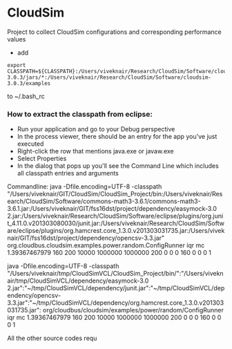 # CloudSim
Project to collect CloudSim configurations and corresponding performance values

- add 
```
export CLASSPATH=${CLASSPATH}:/Users/viveknair/Research/CloudSim/Software/cloudsim-3.0.3/jars/*:/Users/viveknair/Research/CloudSim/Software/cloudsim-3.0.3/examples
```
to ~/.bash_rc

### How to extract the classpath from eclipse: 
- Run your application and go to your Debug perspective
- In the process viewer, there should be an entry for the app you've just executed
- Right-click the row that mentions java.exe or javaw.exe
- Select Properties
- In the dialog that pops up you'll see the Command Line which includes all classpath entries and arguments

Commandline:
java -Dfile.encoding=UTF-8 -classpath "/Users/viveknair/GIT/CloudSim/CloudSim_Project/bin:/Users/viveknair/Research/CloudSim/Software/commons-math3-3.6.1/commons-math3-3.6.1.jar:/Users/viveknair/GIT/fss16dst/project/dependency/easymock-3.0 2.jar:/Users/viveknair/Research/CloudSim/Software/eclipse/plugins/org.junit_4.11.0.v201303080030/junit.jar:/Users/viveknair/Research/CloudSim/Software/eclipse/plugins/org.hamcrest.core_1.3.0.v201303031735.jar:/Users/viveknair/GIT/fss16dst/project/dependency/opencsv-3.3.jar" org.cloudbus.cloudsim.examples.power.random.ConfigRunner iqr mc 1.39367467979 160 200 10000 1000000 1000000 200 0 0 0 160 0 0 0 1

java -Dfile.encoding=UTF-8 -classpath "/Users/viveknair/tmp/CloudSimVCL/CloudSim_Project/bin/":"/Users/viveknair/tmp/CloudSimVCL/dependency/easymock-3.0 2.jar":"~/tmp/CloudSimVCL/dependency/junit.jar":"~/tmp/CloudSimVCL/dependency/opencsv-3.3.jar":"~/tmp/CloudSimVCL/dependency/org.hamcrest.core_1.3.0.v201303031735.jar": org/cloudbus/cloudsim/examples/power/random/ConfigRunner iqr mc 1.39367467979 160 200 10000 1000000 1000000 200 0 0 0 160 0 0 0 1


All the other source codes requ